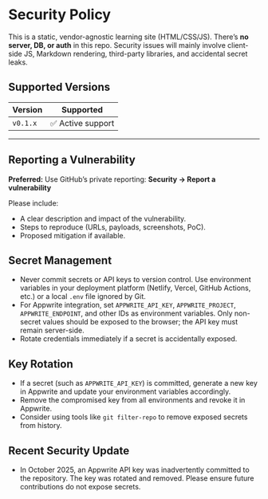 # Security Policy

This is a static, vendor-agnostic learning site (HTML/CSS/JS). There’s **no server, DB, or auth** in this repo. Security issues will mainly involve client-side JS, Markdown rendering, third-party libraries, and accidental secret leaks.

## Supported Versions

| Version | Supported |
|---------|-----------|
| `v0.1.x` | ✅ Active support |

---

## Reporting a Vulnerability

**Preferred:** Use GitHub’s private reporting: **Security → Report a vulnerability**

Please include:
- A clear description and impact of the vulnerability.
- Steps to reproduce (URLs, payloads, screenshots, PoC).
- Proposed mitigation if available.

## Secret Management

- Never commit secrets or API keys to version control. Use environment variables in your deployment platform (Netlify, Vercel, GitHub Actions, etc.) or a local `.env` file ignored by Git.
- For Appwrite integration, set `APPWRITE_API_KEY`, `APPWRITE_PROJECT`, `APPWRITE_ENDPOINT`, and other IDs as environment variables. Only non-secret values should be exposed to the browser; the API key must remain server-side.
- Rotate credentials immediately if a secret is accidentally exposed.

## Key Rotation

- If a secret (such as `APPWRITE_API_KEY`) is committed, generate a new key in Appwrite and update your environment variables accordingly.
- Remove the compromised key from all environments and revoke it in Appwrite.
- Consider using tools like `git filter-repo` to remove exposed secrets from history.

## Recent Security Update

- In October 2025, an Appwrite API key was inadvertently committed to the repository. The key was rotated and removed. Please ensure future contributions do not expose secrets.
